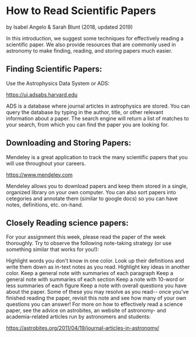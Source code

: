 # How to Read Scientific Papers

by Isabel Angelo & Sarah Blunt (2018, updated 2019)

In this introduction, we suggest some techniques for effectively reading a scientific paper. We also provide resources that are commonly used in astronomy to make finding, reading, and storing papers much easier.

## Finding Scientific Papers:
Use the Astrophysics Data System or ADS:

https://ui.adsabs.harvard.edu

ADS is a database where journal articles in astrophysics are stored. You can query the database by typing in the author, title, or other relevant information about a paper. The search engine will return a list of matches to your search, from which you can find the paper you are looking for.

## Downloading and Storing Papers:
Mendeley is a great application to track the many scientific papers that you will use throughout your careers.

https://www.mendeley.com

Mendeley allows you to download papers and keep them stored in a single, organized library on your own computer. You can also sort papers into cetegories and annotate them (similar to google docs) so you can have notes, definitions, etc. on-hand.

## Closely Reading science papers:

For your assignment this week, please read the paper of the week thoroughly. Try to observe the following note-taking strategy (or use something similar that works for you!):

Highlight words you don't know in one color. Look up their definitions and write them down as in-text notes as you read.
Highlight key ideas in another color.
Keep a general note with summaries of each paragraph
Keep a general note with summaries of each section
Keep a note with 10-word or less summaries of each figure
Keep a note with overall questions you have about the paper. Some of these you may resolve as you read-- once you've finished reading the paper, revisit this note and see how many of your own questions you can answer!
For more on how to effectively read a science paper, see the advice on astrobites, an website of astronomy- and academia-related articles run by astronomers and students:

https://astrobites.org/2011/04/19/journal-articles-in-astronomy/
